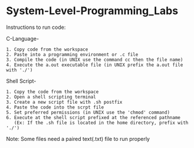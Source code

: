 # System-Level-Programming_Labs
Instructions to run code:

  C-Language-
  
    1. Copy code from the workspace
    2. Paste into a programming environment or .c file
    3. Compile the code (in UNIX use the command cc then the file name)
    4. Execute the a.out executable file (in UNIX prefix the a.out file with './')
    
  Shell Script-
    
    1. Copy the code from the workspace
    2. Open a shell scripting terminal
    3. Create a new script file with .sh postfix
    4. Paste the code into the scrpt file
    5. Set preferred permissions (in UNIX use the 'chmod' command)
    6. Execute at the shell script prefixed at the referenced pathname
       (Ex: If the .sh file is located in the home directory, prefix with './')

  Note: Some files need a paired text(.txt) file to run properly 
